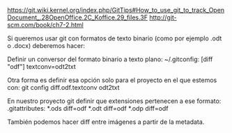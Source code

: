 https://git.wiki.kernel.org/index.php/GitTips#How_to_use_git_to_track_OpenDocument_.28OpenOffice.2C_Koffice.29_files.3F
http://git-scm.com/book/ch7-2.html

Si queremos usar git con formatos de texto binario (como por ejemplo .odt o .docx) deberemos hacer:

Definir un conversor del formato binario a texto plano:
~/.gitconfig:
[diff "odf"]
      textconv=odt2txt

Otra forma es definir esa opción solo para el proyecto en el que estemos con:
git config diff.odf.textconv odt2txt


En nuestro proyecto git definir que extensiones pertenecen a ese formato:
.gitattributes:
*.ods diff=odf
*.odt diff=odf
*.odp diff=odf



También podemos hacer diff entre imágenes a partir de la metadata.
